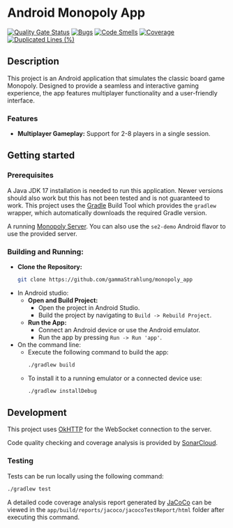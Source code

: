 # Android Monopoly App

[![Quality Gate Status](https://sonarcloud.io/api/project_badges/measure?project=gammaStrahlung_monopoly_app&metric=alert_status)](https://sonarcloud.io/summary/new_code?id=gammaStrahlung_monopoly_app)
[![Bugs](https://sonarcloud.io/api/project_badges/measure?project=gammaStrahlung_monopoly_app&metric=bugs)](https://sonarcloud.io/summary/new_code?id=gammaStrahlung_monopoly_app)
[![Code Smells](https://sonarcloud.io/api/project_badges/measure?project=gammaStrahlung_monopoly_app&metric=code_smells)](https://sonarcloud.io/summary/new_code?id=gammaStrahlung_monopoly_app)
[![Coverage](https://sonarcloud.io/api/project_badges/measure?project=gammaStrahlung_monopoly_app&metric=coverage)](https://sonarcloud.io/summary/new_code?id=gammaStrahlung_monopoly_app)
[![Duplicated Lines (%)](https://sonarcloud.io/api/project_badges/measure?project=gammaStrahlung_monopoly_app&metric=duplicated_lines_density)](https://sonarcloud.io/summary/new_code?id=gammaStrahlung_monopoly_app)


## Description

This project is an Android application that simulates the classic board game Monopoly. Designed to provide a seamless and interactive gaming experience, the app features multiplayer functionality and a user-friendly interface.

### Features
- **Multiplayer Gameplay:** Support for 2-8 players in a single session.

## Getting started

### Prerequisites

A Java JDK 17 installation is needed to run this application.
Newer versions should also work but this has not been tested and is not guaranteed to work.
This project uses the [Gradle](https://gradle.org/) Build Tool which provides the `gradlew` wrapper, which automatically downloads the required Gradle version.

A running [Monopoly Server](https://github.com/gammaStrahlung/monopoly_server). You can also use the `se2-demo` Android flavor to use the provided server.

### Building and Running:

* **Clone the Repository:**
   ```sh
   git clone https://github.com/gammaStrahlung/monopoly_app
   ```
* In Android studio:
   * **Open and Build Project:**
      - Open the project in Android Studio.
      - Build the project by navigating to `Build -> Rebuild Project`.
   * **Run the App:**
      - Connect an Android device or use the Android emulator.
      - Run the app by pressing `Run -> Run 'app'`.
* On the command line:
   * Execute the following command to build the app:
      ```sh
      ./gradlew build
      ```
   * To install it to a running emulator or a connected device use:
      ```sh
      ./gradlew installDebug
      ```

## Development

This project uses [OkHTTP](https://square.github.io/okhttp/) for the WebSocket connection to the server.

Code quality checking and coverage analysis is provided by [SonarCloud](https://sonarcloud.io/project/overview?id=gammaStrahlung_monopoly_server).

### Testing

Tests can be run locally using the following command:
```sh
./gradlew test
```
A detailed code coverage analysis report generated by [JaCoCo](https://www.jacoco.org/) can be viewed in the `app/build/reports/jacoco/jacocoTestReport/html` folder after executing this command.

